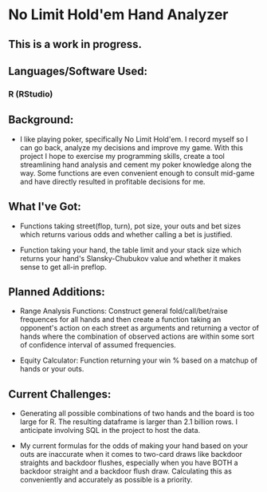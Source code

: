 # No Limit Hold'em Hand Analyzer

## This is a work in progress.

## Languages/Software Used:

### R (RStudio)

## Background:

- I like playing poker, specifically No Limit Hold'em. I record myself so I can go back, analyze my decisions and improve my game. With this project I hope to exercise my programming skills, create a tool streamlining hand analysis and cement my poker knowledge along the way. Some functions are even convenient enough to consult mid-game and have directly resulted in profitable decisions for me.

## What I've Got:

- Functions taking street(flop, turn), pot size, your outs and bet sizes which returns various odds and whether calling a bet is justified.

- Function taking your hand, the table limit and your stack size which returns your hand's Slansky-Chubukov value and whether it makes sense to get all-in preflop.

## Planned Additions:

- Range Analysis Functions: Construct general fold/call/bet/raise frequences for all hands and then create a function taking an opponent's action on each street as arguments and returning a vector of hands where the combination of observed actions are within some sort of confidence interval of assumed frequencies.

- Equity Calculator: Function returning your win % based on a matchup of hands or your outs.

## Current Challenges:

- Generating all possible combinations of two hands and the board is too large for R. The resulting dataframe is larger than 2.1 billion rows. I anticipate involving SQL in the project to host the data.

- My current formulas for the odds of making your hand based on your outs are inaccurate when it comes to two-card draws like backdoor straights and backdoor flushes, especially when you have BOTH a backdoor straight and a backdoor flush draw. Calculating this as conveniently and accurately as possible is a priority.

